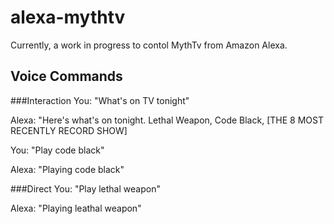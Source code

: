 # alexa-mythtv
Currently, a work in progress to contol MythTv from Amazon Alexa.  

## Voice Commands

###Interaction
You: "What's on TV tonight"

Alexa: "Here's what's on tonight.  Lethal Weapon, Code Black, [THE 8 MOST RECENTLY RECORD SHOW]

You: "Play code black"

Alexa: "Playing code black"

###Direct
You: "Play lethal weapon"

Alexa: "Playing leathal weapon"




